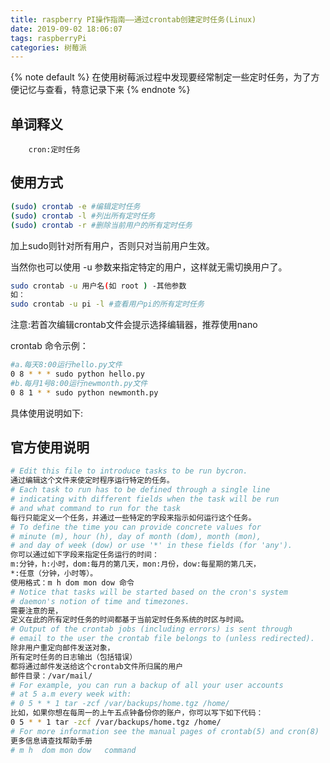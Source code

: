 ```yaml
---
title: raspberry PI操作指南——通过crontab创建定时任务(Linux)
date: 2019-09-02 18:06:07
tags: raspberryPi
categories: 树莓派
---
```

{% note default %}
在使用树莓派过程中发现要经常制定一些定时任务，为了方便记忆与查看，特意记录下来
{% endnote %}
<!--more--> 
## 单词释义
        cron:定时任务
## 使用方式
```bash
(sudo) crontab -e #编辑定时任务
(sudo) crontab -l #列出所有定时任务
(sudo) crontab -r #删除当前用户的所有定时任务
```
加上sudo则针对所有用户，否则只对当前用户生效。

当然你也可以使用 -u 参数来指定特定的用户，这样就无需切换用户了。

```bash
sudo crontab -u 用户名(如 root ) -其他参数
如：
sudo crontab -u pi -l #查看用户pi的所有定时任务
```
注意:若首次编辑crontab文件会提示选择编辑器，推荐使用nano

crontab 命令示例：
```bash
#a.每天8:00运行hello.py文件
0 8 * * * sudo python hello.py
#b.每月1号8:00运行newmonth.py文件
0 8 1 * * sudo python newmonth.py
```
具体使用说明如下:
## 官方使用说明
```bash
# Edit this file to introduce tasks to be run bycron.
通过编辑这个文件来使定时程序运行特定的任务。
# Each task to run has to be defined through a single line
# indicating with different fields when the task will be run
# and what command to run for the task
每行只能定义一个任务，并通过一些特定的字段来指示如何运行这个任务。
# To define the time you can provide concrete values for
# minute (m), hour (h), day of month (dom), month (mon),
# and day of week (dow) or use '*' in these fields (for 'any').
你可以通过如下字段来指定任务运行的时间：
m:分钟，h:小时，dom:每月的第几天，mon:月份，dow:每星期的第几天，
*:任意（分钟，小时等）。
使用格式：m h dom mon dow 命令
# Notice that tasks will be started based on the cron's system
# daemon's notion of time and timezones.
需要注意的是，
定义在此的所有定时任务的时间都基于当前定时任务系统的时区与时间。
# Output of the crontab jobs (including errors) is sent through
# email to the user the crontab file belongs to (unless redirected).
除非用户重定向邮件发送对象，
所有定时任务的日志输出（包括错误）
都将通过邮件发送给这个crontab文件所归属的用户
邮件目录：/var/mail/
# For example, you can run a backup of all your user accounts
# at 5 a.m every week with:
# 0 5 * * 1 tar -zcf /var/backups/home.tgz /home/
比如，如果你想在每周一的上午五点钟备份你的账户，你可以写下如下代码：
0 5 * * 1 tar -zcf /var/backups/home.tgz /home/
# For more information see the manual pages of crontab(5) and cron(8)
更多信息请查找帮助手册
# m h  dom mon dow   command
```

